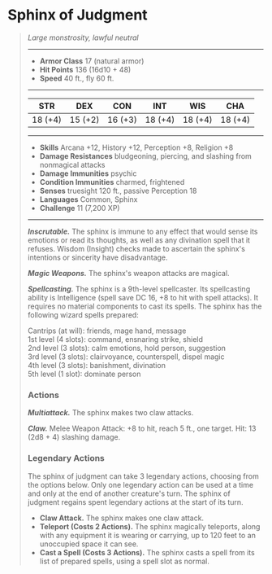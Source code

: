 # Sphinx of Judgment
>*Large monstrosity, lawful neutral*
>___
>- **Armor Class** 17 (natural armor)
>- **Hit Points** 136 (16d10 + 48)
>- **Speed** 40 ft., fly 60 ft.
>___
>|STR|DEX|CON|INT|WIS|CHA|
>|:---:|:---:|:---:|:---:|:---:|:---:|
>|18 (+4)|15 (+2)|16 (+3)|18 (+4)|18 (+4)|18 (+4)|
>___
>- **Skills** Arcana +12, History +12, Perception +8, Religion +8
>- **Damage Resistances** bludgeoning, piercing, and slashing from nonmagical attacks
>- **Damage Immunities** psychic
>- **Condition Immunities** charmed, frightened
>- **Senses** truesight 120 ft., passive Perception 18
>- **Languages** Common, Sphinx
>- **Challenge** 11 (7,200 XP)
>___
>***Inscrutable.*** The sphinx is immune to any effect that would sense its emotions or read its thoughts, as well as any divination spell that it refuses. Wisdom (Insight) checks made to ascertain the sphinx's intentions or sincerity have disadvantage.  
>
>***Magic Weapons.*** The sphinx's weapon attacks are magical.  
>
>***Spellcasting.*** The sphinx is a 9th-level spellcaster. Its spellcasting ability is Intelligence (spell save DC 16, +8 to hit with spell attacks). It requires no material components to cast its spells. The sphinx has the following wizard spells prepared:  
>
>Cantrips (at will): friends, mage hand, message  
>1st level (4 slots): command, ensnaring strike, shield  
>2nd level (3 slots): calm emotions, hold person, suggestion  
>3rd level (3 slots): clairvoyance, counterspell, dispel magic  
>4th level (3 slots): banishment, divination  
>5th level (1 slot): dominate person  
>
>### Actions
>***Multiattack.*** The sphinx makes two claw attacks.  
>
>***Claw.*** Melee Weapon Attack: +8 to hit, reach 5 ft., one target. Hit: 13 (2d8 + 4) slashing damage.  
>
>### Legendary Actions
>The sphinx of judgment can take 3 legendary actions, choosing from the options below. Only one legendary action can be used at a time and only at the end of another creature's turn. The sphinx of judgment regains spent legendary actions at the start of its turn.
>
>- **Claw Attack.** The sphinx makes one claw attack.
>- **Teleport (Costs 2 Actions).** The sphinx magically teleports, along with any equipment it is wearing or carrying, up to 120 feet to an unoccupied space it can see.
>- **Cast a Spell (Costs 3 Actions).** The sphinx casts a spell from its list of prepared spells, using a spell slot as normal.